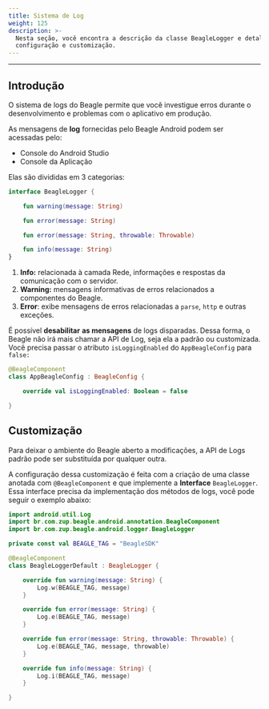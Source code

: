 ```yaml
---
title: Sistema de Log
weight: 125
description: >-
  Nesta seção, você encontra a descrição da classe BeagleLogger e detalhes de
  configuração e customização.
---
```


---

## Introdução

O sistema de logs do Beagle permite que você investigue erros durante o desenvolvimento e problemas com o aplicativo em produção.

As mensagens de **log** fornecidas pelo Beagle Android podem ser acessadas pelo: 

* Console do Android Studio
* Console da Aplicação

Elas são divididas em 3 categorias: 

```kotlin 
interface BeagleLogger {

    fun warning(message: String)

    fun error(message: String)

    fun error(message: String, throwable: Throwable)

    fun info(message: String)
}
```

1. **Info:** relacionada à camada Rede, informações e respostas da comunicação com o servidor. 
2. **Warning:** mensagens informativas de erros relacionados a componentes do Beagle.
3. **Error**: exibe mensagens de erros relacionadas a `parse`, `http` e outras exceções. 

É possível **desabilitar** **as mensagens** de logs disparadas. Dessa forma, o Beagle não irá mais chamar a API de Log, seja ela a padrão ou customizada. Você precisa passar o atributo `isLoggingEnabled` do `AppBeagleConfig` para `false:`


```kotlin
@BeagleComponent
class AppBeagleConfig : BeagleConfig {

    override val isLoggingEnabled: Boolean = false

}
```


## Customização

Para deixar o ambiente do Beagle aberto a modificações, a API de Logs padrão pode ser substituída por qualquer outra.

A configuração dessa customização é feita com a criação de uma classe anotada com `@BeagleComponent` e que implemente a **Interface** `BeagleLogger`. Essa interface precisa da implementação dos métodos de logs, você pode seguir o exemplo abaixo:

```kotlin
import android.util.Log
import br.com.zup.beagle.android.annotation.BeagleComponent
import br.com.zup.beagle.android.logger.BeagleLogger

private const val BEAGLE_TAG = "BeagleSDK"

@BeagleComponent
class BeagleLoggerDefault : BeagleLogger {

    override fun warning(message: String) {
        Log.w(BEAGLE_TAG, message)
    }

    override fun error(message: String) {
        Log.e(BEAGLE_TAG, message)
    }

    override fun error(message: String, throwable: Throwable) {
        Log.e(BEAGLE_TAG, message, throwable)
    }

    override fun info(message: String) {
        Log.i(BEAGLE_TAG, message)
    }

}
```
